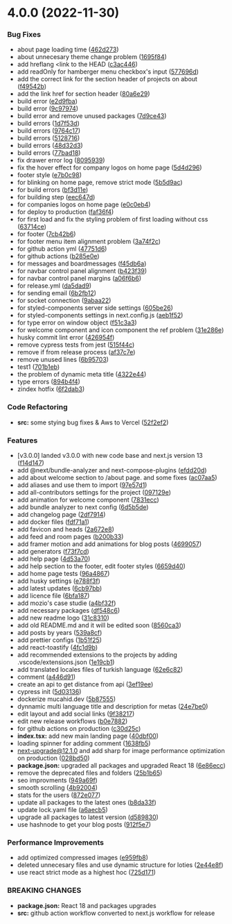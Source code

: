 # 4.0.0 (2022-11-30)

### Bug Fixes

- about page loading time ([462d273](https://github.com/mucahidyazar/mucahid.dev/commit/462d27341d53ada743ab99d06434cabaa43c2d94))
- about unnecesary theme change problem ([1695f84](https://github.com/mucahidyazar/mucahid.dev/commit/1695f84ea977b4239fa325c4da05a3f5728560e0))
- add hreflang <link to the HEAD ([c3ac446](https://github.com/mucahidyazar/mucahid.dev/commit/c3ac446d3bb353228ee2492c458b1a634056fe86))
- add readOnly for hamberger menu checkbox's input ([577696d](https://github.com/mucahidyazar/mucahid.dev/commit/577696d7254876e8a12c05c87dbbc87c635b9a2e))
- add the correct link for the section header of projects on about ([f49542b](https://github.com/mucahidyazar/mucahid.dev/commit/f49542be95ded41e47c55fbf0aabc32bad05b161))
- add the link href for section header ([80a6e29](https://github.com/mucahidyazar/mucahid.dev/commit/80a6e29f65af0d6860102b369897b8cc7f7d07cd))
- build error ([e2d9fba](https://github.com/mucahidyazar/mucahid.dev/commit/e2d9fbae1f3242ffb885e491a680be5dfe6a10fd))
- build error ([9c97974](https://github.com/mucahidyazar/mucahid.dev/commit/9c97974f9b5579be1df319eac9a4396c69b16f1c))
- build error and remove unused packages ([7d9ce43](https://github.com/mucahidyazar/mucahid.dev/commit/7d9ce43bc923b006ffe448159aca47f1dde7ae72))
- build errors ([1d7f53d](https://github.com/mucahidyazar/mucahid.dev/commit/1d7f53dad8ad2aabb771c5c14351f4f1bc1add20))
- build errors ([9764c17](https://github.com/mucahidyazar/mucahid.dev/commit/9764c17e3180e38801611b1a7c97bcc7ef161022))
- build errors ([5128716](https://github.com/mucahidyazar/mucahid.dev/commit/5128716d83610a8eb5743594a969b58177395361))
- build errors ([48d32d3](https://github.com/mucahidyazar/mucahid.dev/commit/48d32d346a19dfefbf56b0224610722f517938ac))
- build errors ([77bad18](https://github.com/mucahidyazar/mucahid.dev/commit/77bad186f66d294c9f8ff047efe20c8e4dd41cba))
- fix drawer error log ([8095939](https://github.com/mucahidyazar/mucahid.dev/commit/80959397fa8247902767cf54f2a2540a0d628cf6))
- fix the hover effect for company logos on home page ([5d4d296](https://github.com/mucahidyazar/mucahid.dev/commit/5d4d2967f9707dc9c64e5d985cf7055305420409))
- footer style ([e7b0c98](https://github.com/mucahidyazar/mucahid.dev/commit/e7b0c98234673e759fd9f789df5c2a7868591ae0))
- for blinking on home page, remove strict mode ([5b5d9ac](https://github.com/mucahidyazar/mucahid.dev/commit/5b5d9ac0b5e0fbd776d80b3718360bd9705686f7))
- for build errors ([bf3d11e](https://github.com/mucahidyazar/mucahid.dev/commit/bf3d11eae63b60de7445ae4624dba2b8ce62763e))
- for building step ([eec647d](https://github.com/mucahidyazar/mucahid.dev/commit/eec647dc7527a100e6bf7c4c0720268bd313339f))
- for companies logos on home page ([e0c0eb4](https://github.com/mucahidyazar/mucahid.dev/commit/e0c0eb4874ce0097e68e5ff85d9548fceb0796d1))
- for deploy to production ([faf36f4](https://github.com/mucahidyazar/mucahid.dev/commit/faf36f4f0722b4b4a9a29d521d40e28f367c5fc1))
- for first load and fix the styling problem of first loading without css ([63714ce](https://github.com/mucahidyazar/mucahid.dev/commit/63714ce16eaa3a6a517c464af69b1c63278b0d78))
- for footer ([7cb42b6](https://github.com/mucahidyazar/mucahid.dev/commit/7cb42b68da445f39c0acae6c0502bbd29d6ae8fe))
- for footer menu item alignment problem ([3a74f2c](https://github.com/mucahidyazar/mucahid.dev/commit/3a74f2cf3de7eff659f7bb3c83f710dae24e07e1))
- for github action yml ([47751d6](https://github.com/mucahidyazar/mucahid.dev/commit/47751d6cbf37f7588afc6a8f9bf2c9bc445d30ea))
- for github actions ([b285e0e](https://github.com/mucahidyazar/mucahid.dev/commit/b285e0ef24fd97c5a8b8facc700da49514d6860d))
- for messages and boardmessages ([f45db6a](https://github.com/mucahidyazar/mucahid.dev/commit/f45db6aecd7e5e0b39293c7352a14a79022cc792))
- for navbar control panel alignment ([b423f39](https://github.com/mucahidyazar/mucahid.dev/commit/b423f39be11141b3c6246e4cb3ebe9bb1794aa49))
- for navbar control panel margins ([a06f6b6](https://github.com/mucahidyazar/mucahid.dev/commit/a06f6b6e7a272cd6a8090637777ab9e261c06c8e))
- for release.yml ([da5dad9](https://github.com/mucahidyazar/mucahid.dev/commit/da5dad926d1b5179f6c53cf86c4e544d23e6f923))
- for sending email ([6b2fb12](https://github.com/mucahidyazar/mucahid.dev/commit/6b2fb12d014b5dc5c0ad48d92904467cac2a6bcf))
- for socket connection ([9abaa22](https://github.com/mucahidyazar/mucahid.dev/commit/9abaa229e22bf087feb64fd2f1e9d7dd549f75af))
- for styled-components server side settings ([605be26](https://github.com/mucahidyazar/mucahid.dev/commit/605be26b09273bc56cfecad8a2db52fda7fd2a90))
- for styled-components settings in next.config.js ([aeb1f52](https://github.com/mucahidyazar/mucahid.dev/commit/aeb1f52b2d7d621fc401771676b3382d6a7b054a))
- for type error on window object ([f51c3a3](https://github.com/mucahidyazar/mucahid.dev/commit/f51c3a371ec8df1d967cfd7c73162f17e6893dc4))
- for welcome component and icon component the ref problem ([31e286e](https://github.com/mucahidyazar/mucahid.dev/commit/31e286e82b35d14a0f84293374dc6123d81076a5))
- husky commit lint error ([426954f](https://github.com/mucahidyazar/mucahid.dev/commit/426954ffd78959b03e9d638db07697eec2320585))
- remove cypress tests from jest ([515f44c](https://github.com/mucahidyazar/mucahid.dev/commit/515f44c3d4405b2ae0df892cb743b8df0e7504a4))
- remove if from release process ([af37c7e](https://github.com/mucahidyazar/mucahid.dev/commit/af37c7efab87a103375337de487adfd180192de2))
- remove unused lines ([6b95703](https://github.com/mucahidyazar/mucahid.dev/commit/6b95703a6d78c54a50dd310adbb6cac11df74e90))
- test1 ([701b1eb](https://github.com/mucahidyazar/mucahid.dev/commit/701b1eb0a6333fea5d1f01822418b300b89f6e40))
- the problem of dynamic meta title ([4322e44](https://github.com/mucahidyazar/mucahid.dev/commit/4322e44165acd1aff1769cc54af1249865696975))
- type errors ([894b4f4](https://github.com/mucahidyazar/mucahid.dev/commit/894b4f4a12b8724c9f48ab4e40da497b8a172c3e))
- zindex hotfix ([6f2dab3](https://github.com/mucahidyazar/mucahid.dev/commit/6f2dab357df5bb55e33b9fce9a9bb6d682a3967d))

### Code Refactoring

- **src:** some stying bug fixes & Aws to Vercel ([52f2ef2](https://github.com/mucahidyazar/mucahid.dev/commit/52f2ef2e5770ec437a077e5811a49ce792673eec))

### Features

- [v3.0.0] landed v3.0.0 with new code base and next.js version 13 ([f14d147](https://github.com/mucahidyazar/mucahid.dev/commit/f14d1476c067684f88606bcf3b714fbbceb70523))
- add @next/bundle-analyzer and next-compose-plugins ([efdd20d](https://github.com/mucahidyazar/mucahid.dev/commit/efdd20d97a00d496e7ab155850bd1ff0fb3481ed))
- add about welcome section to /about page. and some fixes ([ac07aa5](https://github.com/mucahidyazar/mucahid.dev/commit/ac07aa5f0e80d9f500f41ea58d63927d0507da56))
- add aliases and use them to import ([97e57d1](https://github.com/mucahidyazar/mucahid.dev/commit/97e57d18a79afe90ff0b4e8a9f4a3fd76ef0930a))
- add all-contributors settings for the project ([097129e](https://github.com/mucahidyazar/mucahid.dev/commit/097129ed9f4d23ff91ebaa043834b8509bdbb058))
- add animation for welcome component ([7831ecc](https://github.com/mucahidyazar/mucahid.dev/commit/7831ecce8bc6a84a61aca4473162489e71aa9c51))
- add bundle analyzer to next config ([6d5b5de](https://github.com/mucahidyazar/mucahid.dev/commit/6d5b5def288d452c79c37c9f749ca27a2ce0ab8d))
- add changelog page ([2df7914](https://github.com/mucahidyazar/mucahid.dev/commit/2df7914c6a227e8b403a7ee4b1ea02886a321d2c))
- add docker files ([fdf71a1](https://github.com/mucahidyazar/mucahid.dev/commit/fdf71a14814f97a373f09523c8ae2c150a3f9d95))
- add favicon and heads ([2a672e8](https://github.com/mucahidyazar/mucahid.dev/commit/2a672e8f44d1cdd7102da9038ea48e8d2ad7a006))
- add feed and room pages ([b200b33](https://github.com/mucahidyazar/mucahid.dev/commit/b200b33d8fdf9dca2e9fd44faa7f5ba569ee0b64))
- add framer motion and add animations for blog posts ([4699057](https://github.com/mucahidyazar/mucahid.dev/commit/46990575fa9f6ca0d95103981640cf94d0cae210))
- add generators ([f73f7cd](https://github.com/mucahidyazar/mucahid.dev/commit/f73f7cd8d4b4d4ed7ec24d07436c877e573aafe8))
- add help page ([4d53a70](https://github.com/mucahidyazar/mucahid.dev/commit/4d53a70ff52c20cf31b9f815919dea36aeb9634d))
- add help section to the footer, edit footer styles ([6659d40](https://github.com/mucahidyazar/mucahid.dev/commit/6659d40e90c052ba7d387d9ca228e7cbfac9ab0d))
- add home page tests ([96a4867](https://github.com/mucahidyazar/mucahid.dev/commit/96a48671d12b47e5a180ccac1cbf8a8d9239e934))
- add husky settings ([e788f3f](https://github.com/mucahidyazar/mucahid.dev/commit/e788f3f13faa1a62e7a5b32b0b63b6387474ec55))
- add latest updates ([6cb97bb](https://github.com/mucahidyazar/mucahid.dev/commit/6cb97bb6da498724b647409f3faafe24e0148234))
- add licence file ([6bfa187](https://github.com/mucahidyazar/mucahid.dev/commit/6bfa187851472f167e97ecdd3e120f134cd3c5c0))
- add mozio's case studie ([a4bf32f](https://github.com/mucahidyazar/mucahid.dev/commit/a4bf32f957f683ce8d9ebc4620c67ff610638d7a))
- add necessary packages ([df548c6](https://github.com/mucahidyazar/mucahid.dev/commit/df548c647fedc20e7fa11f313f26f9f8c78ff5ed))
- add new readme logo ([31c8310](https://github.com/mucahidyazar/mucahid.dev/commit/31c8310a43e133a0f11dcfb2344d0122a6cea585))
- add old README.md and it will be edited soon ([8560ca3](https://github.com/mucahidyazar/mucahid.dev/commit/8560ca3161a01ebfa1f504773dbcd3021389fd61))
- add posts by years ([539a8cf](https://github.com/mucahidyazar/mucahid.dev/commit/539a8cfc9b0b1fdcdac33c1efbfc8a3e665f1710))
- add prettier configs ([1b51f25](https://github.com/mucahidyazar/mucahid.dev/commit/1b51f253bdfdb5184c5880c5009fa447e841fe45))
- add react-toastify ([4fc1d9b](https://github.com/mucahidyazar/mucahid.dev/commit/4fc1d9bb4a755088f1cb920780358f1020a9e1e6))
- add recommended extensions to the projects by adding .vscode/extensions.json ([1e19cb1](https://github.com/mucahidyazar/mucahid.dev/commit/1e19cb19ac93336a51186c685cb1b8de1016238d))
- add translated locales files of turkish language ([62e6c82](https://github.com/mucahidyazar/mucahid.dev/commit/62e6c82a25f5b2622fc11bccf827f0fea8e8e77f))
- comment ([a446d91](https://github.com/mucahidyazar/mucahid.dev/commit/a446d91f5a84fb87033161a4cbc86ddb44450406))
- create an api to get distance from api ([3ef19ee](https://github.com/mucahidyazar/mucahid.dev/commit/3ef19eece32a663f0977a59179c52918ea295d90))
- cypress init ([5d03136](https://github.com/mucahidyazar/mucahid.dev/commit/5d03136f0ab0d942d4a7dd9d4181e62a882cfa6f))
- dockerize mucahid.dev ([5b87555](https://github.com/mucahidyazar/mucahid.dev/commit/5b875551aaca98437fa1ddfab8e03abe01bdc94e))
- dynnamic multi language title and description for metas ([24e7be0](https://github.com/mucahidyazar/mucahid.dev/commit/24e7be0f6f9e257b5db754ad56e839b354a7ec18))
- edit layout and add social links ([9f38217](https://github.com/mucahidyazar/mucahid.dev/commit/9f38217057d95c36e010425f5af31222299a4c60))
- edit new release workflows ([b0e7882](https://github.com/mucahidyazar/mucahid.dev/commit/b0e7882cefea8cea140fead318ce0338f5420f4b))
- for github actions on production ([c30d25c](https://github.com/mucahidyazar/mucahid.dev/commit/c30d25c07e0c99687190273bd6beafbb51991877))
- **index.tsx:** add new main landing page ([40dbf00](https://github.com/mucahidyazar/mucahid.dev/commit/40dbf00839f23aaa93732885bfcd09d9efa14d63))
- loading spinner for adding comment ([1638fb5](https://github.com/mucahidyazar/mucahid.dev/commit/1638fb5ae2c9a2ca3d8bd6c2c4fd610e8264e26c))
- next-upgrade@12.1.0 and add sharp for image performance optimization on production ([028bd50](https://github.com/mucahidyazar/mucahid.dev/commit/028bd5094b19c6c282af31e6836dce94dab056b2))
- **package.json:** upgraded all packages and upgraded React 18 ([6e86ecc](https://github.com/mucahidyazar/mucahid.dev/commit/6e86eccfd61b5ef2f10ef733c318a7bf7a448c49))
- remove the deprecated files and folders ([25b1b65](https://github.com/mucahidyazar/mucahid.dev/commit/25b1b65144ad53c11f1706dd3d69560014bd41c4))
- seo improvments ([949a69f](https://github.com/mucahidyazar/mucahid.dev/commit/949a69f71b7baaeafcd582e1d7fa833e4b2d0c57))
- smooth scrolling ([4b92004](https://github.com/mucahidyazar/mucahid.dev/commit/4b920041dd9832f54a0961ffd6fb9cd52ec27b1e))
- stats for the users ([872e077](https://github.com/mucahidyazar/mucahid.dev/commit/872e077c6a2414880569261e5e2a892a328a55a9))
- update all packages to the latest ones ([b8da33f](https://github.com/mucahidyazar/mucahid.dev/commit/b8da33f1d2279b89f1d81289785ef90d8f8ebe46))
- update lock.yaml file ([a6aecb5](https://github.com/mucahidyazar/mucahid.dev/commit/a6aecb5587fe595188f4be8f354324abacbbdebc))
- upgrade all packages to latest version ([d589830](https://github.com/mucahidyazar/mucahid.dev/commit/d5898306a7e81c791dc1e2098ce1678e377a1b84))
- use hashnode to get your blog posts ([912f5e7](https://github.com/mucahidyazar/mucahid.dev/commit/912f5e701abfa723df057b30ff1297b8ed45039f))

### Performance Improvements

- add optimized compressed images ([e959fb8](https://github.com/mucahidyazar/mucahid.dev/commit/e959fb843ade1b0e33527a097be841fb786f3438))
- deleted unnecesary files and use dynamic structure for loties ([2e44e8f](https://github.com/mucahidyazar/mucahid.dev/commit/2e44e8fb9c56aa19805ea4229dd81b40821ece2a))
- use react strict mode as a highest hoc ([725d171](https://github.com/mucahidyazar/mucahid.dev/commit/725d1715ce230de8ed1b5bc68d2ad4aeff6012c5))

### BREAKING CHANGES

- **package.json:** React 18 and packages upgrades
- **src:** github action workflow converted to next.js workflow for release
